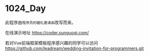 # 1024_Day

此程序由`程序员的婚礼邀请函`改写而来。

在线演示地址  https://coder.sunguoqi.com/

若对Vue前端框架模板程序感兴趣的同学可以访问  https://github.com/leadream/wedding-invitation-for-programmers.git

